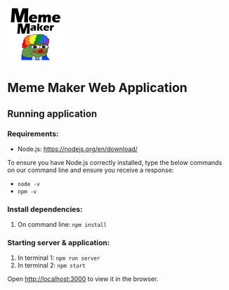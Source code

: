 ![MemeMaker Logo](/public/MemeMaker.png)
# Meme Maker Web Application

## **Running application**

### Requirements:
- Node.js: https://nodejs.org/en/download/
  
To ensure you have Node.js correctly installed, type the below commands on our command line and ensure you receive a response:
- `node -v` 
- `npm -v`


### Install dependencies:
1. On command line: `npm install`

### Starting server & application:
1. In terminal 1: `npm run server`
2. In terminal 2: `npm start`

Open [http://localhost:3000](http://localhost:3000) to view it in the browser.
